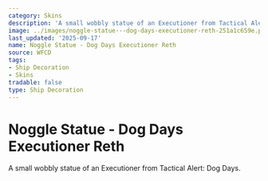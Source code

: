 ```yaml
---
category: Skins
description: 'A small wobbly statue of an Executioner from Tactical Alert: Dog Days.'
image: ../images/noggle-statue---dog-days-executioner-reth-251a1c659e.png
last_updated: '2025-09-17'
name: Noggle Statue - Dog Days Executioner Reth
source: WFCD
tags:
- Ship Decoration
- Skins
tradable: false
type: Ship Decoration
---
```


# Noggle Statue - Dog Days Executioner Reth

A small wobbly statue of an Executioner from Tactical Alert: Dog Days.

